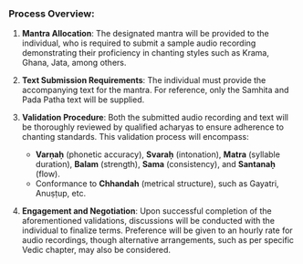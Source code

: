 ### Process Overview:

1. **Mantra Allocation**: The designated mantra will be provided to the individual, who is required to submit a sample audio recording demonstrating their proficiency in chanting styles such as Krama, Ghana, Jata, among others.

2. **Text Submission Requirements**: The individual must provide the accompanying text for the mantra. For reference, only the Samhita and Pada Patha text will be supplied.

3. **Validation Procedure**: Both the submitted audio recording and text will be thoroughly reviewed by qualified acharyas to ensure adherence to chanting standards. This validation process will encompass:
   - **Varṇaḥ** (phonetic accuracy), **Svaraḥ** (intonation), **Matra** (syllable duration), **Balam** (strength), **Sama** (consistency), and **Santanaḥ** (flow).  
   - Conformance to **Chhandah** (metrical structure), such as Gayatri, Anuṣṭup, etc.

4. **Engagement and Negotiation**: Upon successful completion of the aforementioned validations, discussions will be conducted with the individual to finalize terms. Preference will be given to an hourly rate for audio recordings, though alternative arrangements, such as per specific Vedic chapter, may also be considered.

